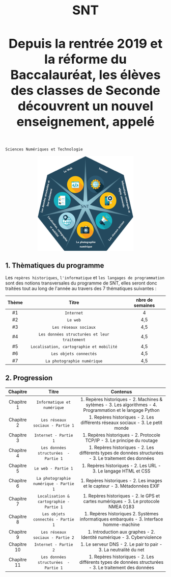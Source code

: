 

<h1 align="center" style="font-size:40px"> SNT </h1> 
<h4 align="center" style="font-size:40px"> Depuis la rentrée 2019 et la réforme du Baccalauréat, les élèves des classes de Seconde découvrent un nouvel enseignement, appelé   </h4> 

 `Sciences Numériques et Technologie`        


<p align="center"> 
<img src="https://github.com/AlgoMaths/SNT/blob/main/SNT_logo.png" alt="SNT" width="300"> 
</p>

## **1. Thèmatiques du programme**

Les `repères historiques`, `l'informatique` et `les langages de programmation` sont des notions transversales du programme de SNT, elles seront donc traitées tout au long de l'année au travers des 7 thématiques suivantes :

| Thème | Titre | nbre de semaines |
| :-------------: |:-------------:| :-----: |
|  #1 | `Internet` | 4  |
|  #2 | `Le web` | 4,5 |
|  #3 | `Les réseaux sociaux` | 4,5 |
|  #4 | `Les données structurées et leur traitement` | 4,5 |
|  #5 | `Localisation, cartographie et mobilité` | 4,5 |
|  #6 | `Les objets connectés` | 4,5 |
|  #7 | `La photographie numérique` | 4,5 |     


## **2. Progression**

| Chapitre | Titre | Contenus |
| :-------------: |:-------------:| :-----: |
| Chapitre 1 | `Informatique et numérique` | 1. Repères historiques - 2. Machines & sytèmes - 3. Les algorithmes - 4. Programmation et le langage Python |
| Chapitre 2 | `Les réseaux sociaux - Partie 1` | 1. Repères historiques - 2. Les différents réseaux sociaux  - 3. Le petit monde |
| Chapitre 3 | `Internet - Partie 1` | 1. Repères historiques - 2. Protocole TCP/IP - 3. Le principe du routage |
| Chapitre 4 | `Les données structurées  - Partie 1` | 1. Repères historiques - 2. Les différents types de données structurées - 3. Le traitement des données |
| Chapitre 5 | `Le web - Partie 1` | 1. Repères historiques - 2. Les URL - 3. Le langage HTML et CSS |
| Chapitre 6 | `La photographie numérique - Partie 1` | 1. Repères historiques - 2. Les images et le capteur - 3. Métadonnées EXIF |
| Chapitre 7 | `Localisation & cartographie - Partie 1` | 1. Repères historiques - 2. le GPS et cartes numériques - 3. Le protocole NMEA 0183 |
| Chapitre 8 | `Les objets connectés - Partie 1` | 1. Repères historiques 2. Systèmes informatiques embarqués - 3. Interface homme-machine |
| Chapitre 9 | `Les réseaux sociaux - Partie 2` | 1. Introduction aux graphes - 2. Identité numérique  - 3. Cyberviolence |
| Chapitre 10 | `Internet - Partie 2` | 1. Le serveur DNS - 2. Le pair to pair  - 3. La neutralité du net |
| Chapitre 11 | `Les données structurées  - Partie 1` | 1. Repères historiques - 2. Les différents types de données structurées - 3. Le traitement des données |
